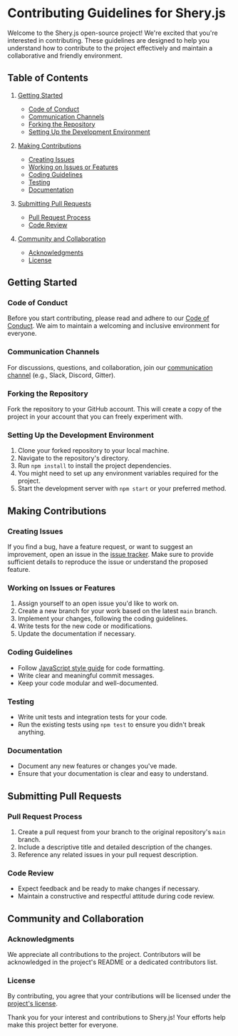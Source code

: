 # Contributing Guidelines for Shery.js

Welcome to the Shery.js open-source project! We're excited that you're interested in contributing. These guidelines are designed to help you understand how to contribute to the project effectively and maintain a collaborative and friendly environment.

## Table of Contents

1. [Getting Started](#getting-started)
    - [Code of Conduct](#code-of-conduct)
    - [Communication Channels](#communication-channels)
    - [Forking the Repository](#forking-the-repository)
    - [Setting Up the Development Environment](#setting-up-the-development-environment)

2. [Making Contributions](#making-contributions)
    - [Creating Issues](#creating-issues)
    - [Working on Issues or Features](#working-on-issues-or-features)
    - [Coding Guidelines](#coding-guidelines)
    - [Testing](#testing)
    - [Documentation](#documentation)

3. [Submitting Pull Requests](#submitting-pull-requests)
    - [Pull Request Process](#pull-request-process)
    - [Code Review](#code-review)

4. [Community and Collaboration](#community-and-collaboration)
    - [Acknowledgments](#acknowledgments)
    - [License](#license)

## Getting Started

### Code of Conduct

Before you start contributing, please read and adhere to our [Code of Conduct](CODE_OF_CONDUCT.md). We aim to maintain a welcoming and inclusive environment for everyone.

### Communication Channels

For discussions, questions, and collaboration, join our [communication channel](link_to_channel) (e.g., Slack, Discord, Gitter).

### Forking the Repository

Fork the repository to your GitHub account. This will create a copy of the project in your account that you can freely experiment with.

### Setting Up the Development Environment

1. Clone your forked repository to your local machine.
2. Navigate to the repository's directory.
3. Run `npm install` to install the project dependencies.
4. You might need to set up any environment variables required for the project.
5. Start the development server with `npm start` or your preferred method.

## Making Contributions

### Creating Issues

If you find a bug, have a feature request, or want to suggest an improvement, open an issue in the [issue tracker](link_to_issue_tracker). Make sure to provide sufficient details to reproduce the issue or understand the proposed feature.

### Working on Issues or Features

1. Assign yourself to an open issue you'd like to work on.
2. Create a new branch for your work based on the latest `main` branch.
3. Implement your changes, following the coding guidelines.
4. Write tests for the new code or modifications.
5. Update the documentation if necessary.

### Coding Guidelines

- Follow [JavaScript style guide](link_to_style_guide) for code formatting.
- Write clear and meaningful commit messages.
- Keep your code modular and well-documented.

### Testing

- Write unit tests and integration tests for your code.
- Run the existing tests using `npm test` to ensure you didn't break anything.

### Documentation

- Document any new features or changes you've made.
- Ensure that your documentation is clear and easy to understand.

## Submitting Pull Requests

### Pull Request Process

1. Create a pull request from your branch to the original repository's `main` branch.
2. Include a descriptive title and detailed description of the changes.
3. Reference any related issues in your pull request description.

### Code Review

- Expect feedback and be ready to make changes if necessary.
- Maintain a constructive and respectful attitude during code review.

## Community and Collaboration

### Acknowledgments

We appreciate all contributions to the project. Contributors will be acknowledged in the project's README or a dedicated contributors list.

### License

By contributing, you agree that your contributions will be licensed under the [project's license](LICENSE.md).

Thank you for your interest and contributions to Shery.js! Your efforts help make this project better for everyone.
